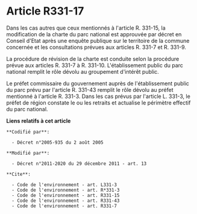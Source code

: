 # Article R331-17

Dans les cas autres que ceux mentionnés à l'article R. 331-15, la modification de la charte du parc national est approuvée
par décret en Conseil d'Etat après une enquête publique sur le territoire de la commune concernée et les consultations
prévues aux articles R. 331-7 et R. 331-9. 

La procédure de révision de la charte est conduite selon la procédure prévue aux articles R. 331-7 à R. 331-10.
L'établissement public du parc national remplit le rôle dévolu au groupement d'intérêt public. 

Le préfet commissaire du gouvernement auprès de l'établissement public du parc prévu par l'article R. 331-43 remplit le rôle
dévolu au préfet mentionné à l'article R. 331-3. Dans les cas prévus par l'article L. 331-3, le préfet de région constate le
ou les retraits et actualise le périmètre effectif du parc national.

**Liens relatifs à cet article**

	**Codifié par**:

	  - Décret n°2005-935 du 2 août 2005

	**Modifié par**:

	  - Décret n°2011-2020 du 29 décembre 2011 - art. 13

	**Cite**:

	  - Code de l'environnement - art. L331-3
	  - Code de l'environnement - art. R*331-3
	  - Code de l'environnement - art. R331-15
	  - Code de l'environnement - art. R331-43
	  - Code de l'environnement - art. R331-7
